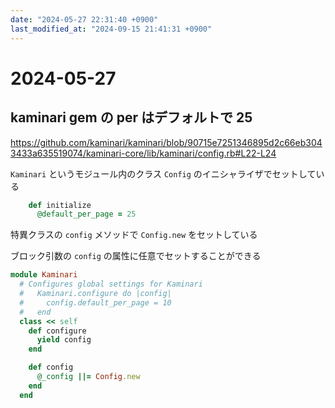 ```yaml
---
date: "2024-05-27 22:31:40 +0900"
last_modified_at: "2024-09-15 21:41:31 +0900"
---
```


# 2024-05-27
## kaminari gem の per はデフォルトで 25

https://github.com/kaminari/kaminari/blob/90715e7251346895d2c66eb3043433a635519074/kaminari-core/lib/kaminari/config.rb#L22-L24

`Kaminari` というモジュール内のクラス `Config` のイニシャライザでセットしている

```rb
    def initialize
      @default_per_page = 25
```

特異クラスの `config` メソッドで `Config.new` をセットしている

ブロック引数の `config` の属性に任意でセットすることができる

```rb
module Kaminari
  # Configures global settings for Kaminari
  #   Kaminari.configure do |config|
  #     config.default_per_page = 10
  #   end
  class << self
    def configure
      yield config
    end

    def config
      @_config ||= Config.new
    end
  end
```

